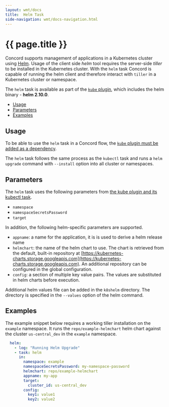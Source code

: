 ```yaml
---
layout: wmt/docs
title:  Helm Task
side-navigation: wmt/docs-navigation.html
---
```


# {{ page.title }}

Concord supports management of applications in a Kubernetes cluster using
[Helm](https://helm.sh/). Usage of the client side _helm_ tool requires the
server-side _tiller_ to be installed in the Kubernetes cluster. With the `helm`
task Concord is capable of running the helm client and therefore interact with 
`tiller` in a Kubernetes cluster or namespace.

The `helm` task is available as part of the [`kube` plugin](./kubectl.html),
which includes the helm binary - __helm 2.10.0__.

- [Usage](#usage)
- [Parameters](#parameters)
- [Examples](#examples)


## Usage

To be able to use the `helm` task in a Concord flow, the
[`kube` plugin must be added as a dependency](./kubectl.html#usage).

The `helm` task follows the same process as the `kubectl` task and 
runs a `helm upgrade` command with `--install` option into all cluster or
namespaces.

## Parameters

The `helm` task uses the following parameters from 
[the kube plugin and its kubectl task](./kubectl.html#).

- `namespace`
- `namespaceSecretsPassword`
- `target`

In addition, the following helm-specific parameters are supported. 

- `appname`: a name for the application, it is is used to derive a helm release
  name
- `helmchart`: the name of the  helm chart to use. The chart is retrieved from
  the default, built-in repository at 
  [https://kubernetes-charts.storage.googleapis.com](https://kubernetes-charts.storage.googleapis.com).
  An additional repository can be configured in the global configuration.
- `config`: a section of multiple key value pairs. The values are substituted
  in helm charts before execution.

Additional helm values file can be added in the `k8shelm` directory. The
directory is specified in the `--values` option of the helm command.

<a name="#examples">

## Examples

The example snippet below requires a working tiller installation on the
`example` namespace. It runs the `repo/example-helmchart` helm chart against
the cluster `us-central_dev` in the `example` namespace.

```yaml
  helm:
    - log: "Running Helm Upgrade"
    - task: helm
      in:
        namespace: example
        namespaceSecretsPassword: my-namespace-password
        helmchart: repo/example-helmchart
        appname: my-app
        target:
          cluster_id: us-central_dev
        config:
          key1: value1
          key2: value2
```

